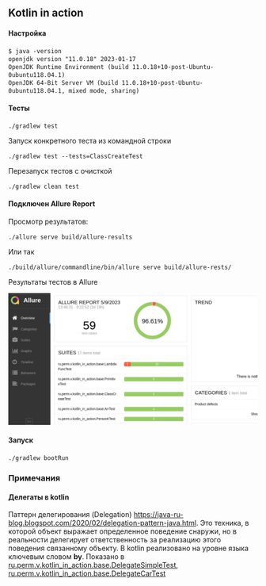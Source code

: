 ## Kotlin in action

#### Настройка

````shell
$ java -version
openjdk version "11.0.18" 2023-01-17
OpenJDK Runtime Environment (build 11.0.18+10-post-Ubuntu-0ubuntu118.04.1)
OpenJDK 64-Bit Server VM (build 11.0.18+10-post-Ubuntu-0ubuntu118.04.1, mixed mode, sharing)
````

#### Тесты

```shell
./gradlew test
```

Запуск конкретного теста из командной строки

```shell
./gradlew test --tests=ClassCreateTest
```

Перезапуск тестов с очисткой

```shell
./gradlew clean test
```

#### Подключен Allure Report

Просмотр результатов:

```shell
./allure serve build/allure-results
```
Или так
```shell
./build/allure/commandline/bin/allure serve build/allure-rests/
```
Результаты тестов в Allure

![Результаты тестов в Allure](doc/allure_results.png)

#### Запуск

```shell
./gradlew bootRun
```

### Примечания

#### Делегаты в kotlin

Паттерн делегирования (Delegation) https://java-ru-blog.blogspot.com/2020/02/delegation-pattern-java.html. Это техника, в которой объект выражает определенное поведение снаружи, но в реальности делегирует ответственность за реализацию этого поведения связанному объекту. В kotlin реализовано на уровне языка ключевым словом __by__. Показано в [ru.perm.v.kotlin_in_action.base.DelegateSimpleTest](https://github.com/cherepakhin/kotlin_in_action/blob/master/src/test/kotlin/ru/perm/v/kotlin_in_action/base/DelegateSimpleTest.kt), 
[ru.perm.v.kotlin_in_action.base.DelegateCarTest](https://github.com/cherepakhin/kotlin_in_action/blob/master/src/test/kotlin/ru/perm/v/kotlin_in_action/base/DelegateCarTest.kt)
